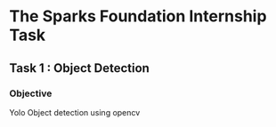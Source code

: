 # The Sparks Foundation Internship Task

## Task 1 : Object Detection

### Objective
Yolo Object detection using opencv
